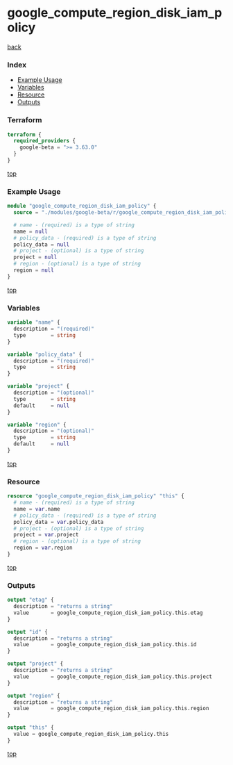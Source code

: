 # google_compute_region_disk_iam_policy

[back](../google-beta.md)

### Index

- [Example Usage](#example-usage)
- [Variables](#variables)
- [Resource](#resource)
- [Outputs](#outputs)

### Terraform

```terraform
terraform {
  required_providers {
    google-beta = ">= 3.63.0"
  }
}
```

[top](#index)

### Example Usage

```terraform
module "google_compute_region_disk_iam_policy" {
  source = "./modules/google-beta/r/google_compute_region_disk_iam_policy"

  # name - (required) is a type of string
  name = null
  # policy_data - (required) is a type of string
  policy_data = null
  # project - (optional) is a type of string
  project = null
  # region - (optional) is a type of string
  region = null
}
```

[top](#index)

### Variables

```terraform
variable "name" {
  description = "(required)"
  type        = string
}

variable "policy_data" {
  description = "(required)"
  type        = string
}

variable "project" {
  description = "(optional)"
  type        = string
  default     = null
}

variable "region" {
  description = "(optional)"
  type        = string
  default     = null
}
```

[top](#index)

### Resource

```terraform
resource "google_compute_region_disk_iam_policy" "this" {
  # name - (required) is a type of string
  name = var.name
  # policy_data - (required) is a type of string
  policy_data = var.policy_data
  # project - (optional) is a type of string
  project = var.project
  # region - (optional) is a type of string
  region = var.region
}
```

[top](#index)

### Outputs

```terraform
output "etag" {
  description = "returns a string"
  value       = google_compute_region_disk_iam_policy.this.etag
}

output "id" {
  description = "returns a string"
  value       = google_compute_region_disk_iam_policy.this.id
}

output "project" {
  description = "returns a string"
  value       = google_compute_region_disk_iam_policy.this.project
}

output "region" {
  description = "returns a string"
  value       = google_compute_region_disk_iam_policy.this.region
}

output "this" {
  value = google_compute_region_disk_iam_policy.this
}
```

[top](#index)